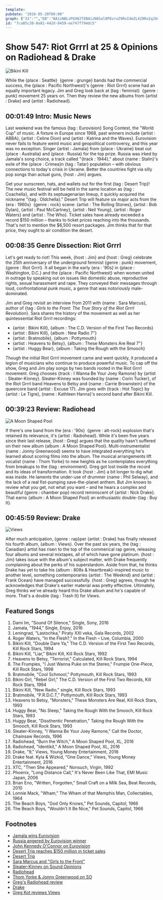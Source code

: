 ```yaml
---
template: 
pubdate: "2016-05-20T00:00"
graph: {"31":"","EB":"BA1zNBLsPG982T6BA1zN8Sal0P8zroZ9RoIdmZL4Z9RoIqJUc1BJNL6VsjnhMfgvmRZtKwbRTb7prX6PLPfvNgJIVWgJIVWryPQ00vx4iINChB0vx4iqJUc1","1TN":"CksCCN1aqE4XgVZN1aqEN1aqESS22z0V8tkN1aqEN1aqEhr7fV97qipBHm1G97qiphr7fVWAWcghr7fVhr7fVsmP3m97qipX6cfdWAWcgv8ZAO","24N":"8BwkeBMefy8BwkePmZuV8BwkeDCTrfBQsAMDCTrfBQsAMX6cfdBHm1GBQsAM"}
id: "7ca85c38-8e81-442d-9459-ee747f794dc5"
---
```






# Show 547: Riot Grrrl at 25 & Opinions on Radiohead & Drake

![Bikini Kill](https://static.soundopinions.org/images/2016/riotgrrrl25_web.jpg)

While the {place : Seattle}  {genre : grunge} bands had the commercial success, the {place : Pacific Northwest}'s {genre : Riot Grrrl} scene had an equally important legacy. Jim and Greg look back at {tag : feminist}  {genre : punk} movement 25 years on. Then they review the new albums from {artist : Drake} and {artist : Radiohead}.



## 00:01:49 Intro: Music News

Last weekend was the famous {tag : Eurovision} Song Contest, the "World Cup" of music. A fixture in Europe since 1968, past winners include {artist : ABBA}, {artist : Celine Dion} and {artist : Katrina and the Waves}. Eurovision never fails to feature weird music and geopolitical controversy, and this year was no exception. Singer {artist : Jamala} from {place : Ukraine} beat out {place : Australia} and {place : Russia} for the top prize. Russia was irked by Jamala's song choice, a track called "{track : 1944}," about {name : Stalin}'s exile of the {place : Crimea}n {tag : Tatar} population – with obvious connections to today's crisis in Ukraine. Better the countries fight via silly pop songs than actual guns, {host : Jim} argues.

Get your sunscreen, hats, and wallets out for the first {tag : Desert Trip}! The new music festival will be held in the same location as {tag : Coachella}, and with its septuagenarian lineup, it quickly acquired the nickname "{tag : Oldchella}." Desert Trip will feature six major acts from the {era : 1960s}  {genre : rock} scene: {artist : The Rolling Stones}, {artist : Bob Dylan}, {artist : Paul McCartney}, {artist : Neil Young}, {artist : Roger Waters} and {artist : The Who}. Ticket sales have already exceeded a record $150 million – thanks to ticket prices reaching into the thousands. That's not to mention the $6,500 resort packages. Jim thinks that for that price, they ought to air condition the desert.



## 00:08:35 Genre Dissection: Riot Grrrl

Let's get ready to riot! This week, {host : Jim} and {host : Greg} celebrate the 25th anniversary of the underground feminist {genre : punk} movement, {genre : Riot Grrrl}. It all began in the early {era : '90s} in {place : Washington, D.C.} and the {place : Pacific Northwest} when women united in outrage by speaking out on issues like domestic abuse, reproductive rights, sexual harassment and rape. They conveyed their messages through loud, confrontational punk music, a genre that was notoriously male-dominated.

Jim and Greg revisit an interview from 2011 with {name : Sara Marcus}, author of {tag : *Girls to the Front: The True Story of the Riot Grrrl Revolution*}. Sara shares the history of the movement as well as her quintessential Riot Grrrl recordings:

- {artist : Bikini Kill}, {album : The C.D. Version of the First Two Records}
- {artist : Bikini Kill}, {album : New Radio 7"}
- {artist : Bratmobile}, {album : Pottymouth}
- {artist : Heavens to Betsy}, {album : These Monsters Are Real 7"}
- {artist : Huggy Bear}, {album : Taking the Rough with the Smooch}

Though the initial Riot Grrrl movement came and went quickly, it produced a legion of musicians who continue to produce powerful music. To cap off the show, Greg and Jim play songs by two bands rooted in the Riot Grrrl movement. Greg chooses {track : I Wanna Be Your Joey Ramone} by {artist : Sleater-Kinney}. Sleater-Kinney was founded by {name : Corin Tucker}, of the Riot Grrrl band Heavens to Betsy and {name : Carrie Brownstein} of the queercore band {artist : Excuse 17}. Jim goes with {track : Hot Topic} by {artist : Le Tigre}, {name : Kathleen Hanna}'s second band after Bikini Kill.



## 00:39:23 Review: Radiohead

![A Moon Shaped Pool](https://static.soundopinions.org/assets/547/1TN0.jpg)

If there's one band from the {era : '90s}  {genre : alt-rock} explosion that's retained its relevance, it's {artist : Radiohead}. While it's been five years since their last release, {host : Greg} argues that the quality hasn't suffered on their new album {album : A Moon Shaped Pool}. Multi-instrumentalist {name : Jonny Greenwood} seems to have integrated everything he's learned about scoring films into the album. The musical arrangements lift vocalist {name : Thom Yorke} to new heights as he contemplates everything from breakups to the {tag : environment}. Greg got lost inside the record and its ideas of transformation.  It took {host : Jim} a bit longer to dig what was inside. He laments the under-use of drummer {name : Phil Selway}, and the lack of a real fist-pumping save-the-planet anthem. But Jim knows to review what you get, not what you want – and he hears a complex and beautiful {genre : chamber pop} record reminiscent of {artist : Nick Drake}. That earns {album : A Moon Shaped Pool} an enthusiastic double-{tag : Buy It}.



## 00:45:59 Review: Drake

![Views](https://static.soundopinions.org/assets/547/24N0.jpg)

After much anticipation, {genre : rap}per {artist : Drake} has finally released his fourth album, {album : Views}. Over the past six years, the {tag : Canadian} artist has risen to the top of the commerical rap genre, releasing four albums and several mixtapes, all of which have gone platinum. {host : Jim} takes issue with the album's subject matter, with Drake frequently complaining about the perks of his superstardom. Aside from that, he thinks Drake has yet to take his {album : 808s & Heartbreak}-inspired music to another level, something contemporaries {artist : The Weeknd} and {artist : Frank Ocean} have managed successfully. {host : Greg} agrees, though he acknowledges that Drake's earlier material was pretty effective. Ultimately, Greg thinks we've already heard this Drake album and he's capable of more. That's a double {tag : Trash It} for *Views*.



## Featured Songs

1. Dami Im, "Sound Of Silence," Single, Sony, 2016
2. Jamala, "1944," Single, Enjoy, 2016
3. Leningrad, "Lastochka," Piraty XXI veka, Gala Records, 2002
4. Roger Waters, "In the Flesh?," In the Flesh – Live, Columbia, 2000
5. Bikini Kill, "Double Dare Ya," The C.D. Version of the First Two Records, Kill Rock Stars, 1994
6. Bikini Kill, "Liar," Bikini Kill, Kill Rock Stars, 1992
7. Heavens to Betsy, "Terrorist," Calculated, Kill Rock Stars, 1994
8. The Frumpies, "I Just Wanna Puke on the Stereo," Frumpie One-Piece, Kill Rock Stars, 1998
9. Bratmobile, "Cool Schmool," Pottymouth, Kill Rock Stars, 1993
10. Bikini Girl, "Rebel Girl," The C.D. Version of the First Two Records, Kill Rock Stars, 1994
11. Bikini Kill, "New Radio," single, Kill Rock Stars, 1993
12. Bratmobile, "P.R.D.C.T," Pottymouth, Kill Rock Stars, 1993
13. Heavens to Betsy, "Monsters," These Monsters Are Real, Kill Rock Stars, 1993
14. Huggy Bear, "No Sleep," Taking the Rough With the Smooch, Kill Rock Stars, 1993
15. Huggy Bear, "Dissthentic Penetration," Taking the Rough With the Smooch, Kill Rock Stars, 1993
16. Sleater-Kinney, "I Wanna Be Your Joey Ramone," Call the Doctor, Chainsaw Records, 1996
17. Radiohead, "Burn the Witch," A Moon Shaped Pool, XL, 2016
18. Radiohead, "Identikit," A Moon Shaped Pool, XL, 2016
19. Drake, "9," Views, Young Money Entertainment, 2016
20. Drake feat. Kyla & Wizkid, "One Dance," Views, Young Money Entertainment, 2016
21. XTC, "Then She Appeared," Nonsuch, Virgin, 1992
22. Phoenix, "Long Distance Call," It's Never Been Like That, EMI Music Japan, 2006
23. Brian Eno, "Written, Forgotten," Small Craft on a Milk Sea, Beat Records, 2010
24. Lonnie Mack, "Wham," The Wham of that Memphis Man, Collectables, 1964
25. The Beach Boys, "God Only Knows," Pet Sounds, Capitol, 1966
26. The Beach Boys, "Wouldn't It Be Nice," Pet Sounds, Capitol, 1966



## Footnotes

- [Jamala wins Eurovision](http://www.theguardian.com/tv-and-radio/2016/may/14/ukraine-wins-eurovision-jamala-1944)
- [Russia angered by Eurovision winner](http://www.billboard.com/articles/news/7370530/russian-officials-say-ukraine-eurovision-win-jamala-was-driven-by-politics)
- [John Kennedy O'Connor on Eurovision](/show/438/)
- [Desert Trip reaches $150 million in ticket sales](http://www.billboard.com/articles/news/7364705/desert-trip-concert-mccartney-rolling-stones-sold-out)
- [Desert Trip](http://deserttrip.com/)
- [Sara Marcus and "Girls to the Front"](http://www.girlstothefront.com/bio.html)
- [Sleater-Kinney on Sound Opinions](/show/489)
- [Radiohead](http://www.radiohead.com/deadairspace)
- [Thom Yorke & Jonny Greenwood on SO](/show/30/)
- [Greg's Radiohead review](http://www.chicagotribune.com/entertainment/music/ct-radiohead-new-album-a-moon-shaped-pool-20160508-column.html)
- [Drake](http://www.drakeofficial.com/)
- [Greg Kot reviews Views](http://www.chicagotribune.com/entertainment/music/kot/ct-drake-views-review-ent-0503-20160502-column.html)